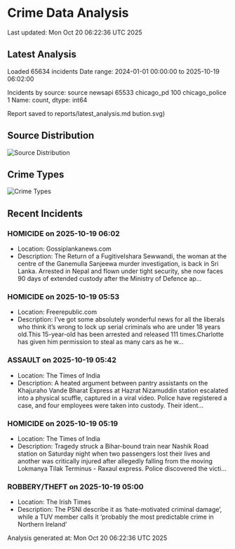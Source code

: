 # Crime Data Analysis
Last updated: Mon Oct 20 06:22:36 UTC 2025

## Latest Analysis

Loaded 65634 incidents
Date range: 2024-01-01 00:00:00 to 2025-10-19 06:02:00

Incidents by source:
source
newsapi           65533
chicago_pd          100
chicago_police        1
Name: count, dtype: int64

Report saved to reports/latest_analysis.md
bution.svg)

## Source Distribution
![Source Distribution](images/source_distribution.svg)

## Crime Types
![Crime Types](images/crime_types.svg)

## Recent Incidents

### HOMICIDE on 2025-10-19 06:02
- Location: Gossiplankanews.com
- Description: The Return of a FugitiveIshara Sewwandi, the woman at the centre of the Ganemulla Sanjeewa murder investigation, is back in Sri Lanka. Arrested in Nepal and flown under tight security, she now faces 90 days of extended custody after the Ministry of Defence ap…


### HOMICIDE on 2025-10-19 05:53
- Location: Freerepublic.com
- Description: I’ve got some absolutely wonderful news for all the liberals who think it’s wrong to lock up serial criminals who are under 18 years old.This 15-year-old has been arrested and released 111 times.Charlotte has given him permission to steal as many cars as he w…


### ASSAULT on 2025-10-19 05:42
- Location: The Times of India
- Description: A heated argument between pantry assistants on the Khajuraho Vande Bharat Express at Hazrat Nizamuddin station escalated into a physical scuffle, captured in a viral video. Police have registered a case, and four employees were taken into custody. Their ident…


### HOMICIDE on 2025-10-19 05:19
- Location: The Times of India
- Description: Tragedy struck a Bihar-bound train near Nashik Road station on Saturday night when two passengers lost their lives and another was critically injured after allegedly falling from the moving Lokmanya Tilak Terminus - Raxaul express. Police discovered the victi…


### ROBBERY/THEFT on 2025-10-19 05:00
- Location: The Irish Times
- Description: The PSNI describe it as ‘hate-motivated criminal damage’, while a TUV member calls it ‘probably the most predictable crime in Northern Ireland’

Analysis generated at: Mon Oct 20 06:22:36 UTC 2025

